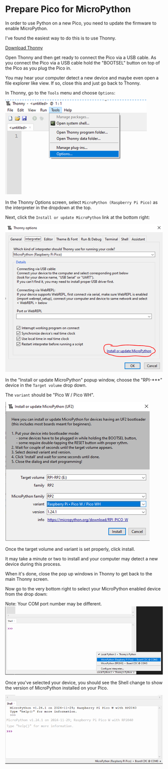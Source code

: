 # Prepare Pico for MicroPython

In order to use Python on a new Pico, you need to update the firmware to enable MicroPython.

I've found the easiest way to do this is to use Thonny. 

[Download Thonny](https://thonny.org/)

Open Thonny and then get ready to connect the Pico via a USB cable.  As you connect the Pico via a USB cable hold the "BOOTSEL" button on top of the Pico as you plug the Pico in.  

You may hear your computer detect a new device and maybe even open a file explorer like view.  If so, close this and just go back to Thonny.  

In Thonny, go to the `Tools` menu and choose `Options`:

![Thonny Options](/lessons/images/ThonnyOptions.PNG)

In the Thonny Options screen, select `MicroPython (Raspberry Pi Pico)` as the interpreter in the dropdown at the top. 

Next, click the `Install or update MicroPython` link at the bottom right:

![Thonny Options Popup](/lessons/images/ThonnyOptionsPopup.PNG)

In the "Install or update MicroPython" popup window, choose the "RPI-***" device in the `Target volume` drop down.

The `variant` should be "Pico W / Pico WH".

![Thonny Firmware](/lessons/images/ThonnyFirmware.PNG)

Once the target volume and variant is set properly, click install.

It may take a minute or two to install and your computer may detect a new device during this process.

When it's done, close the pop up windows in Thonny to get back to the main Thonny screen.

Now go to the very bottom right to select your MicroPython enabled device from the drop down:

Note: Your COM port number may be different.
![Thonny Device](/lessons/images/ThonnyChoosePico.PNG)

Once you've selected your device, you should see the Shell change to show the version of MicroPython installed on your Pico.

![Thonny done](/lessons/images/ThonnyFinal.PNG)
